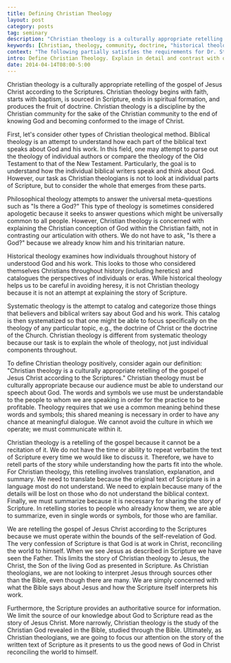```yaml
---
title: Defining Christian Theology
layout: post
category: posts
tag: seminary
description: "Christian theology is a culturally appropriate retelling of the gospel of Jesus Christ according to the Scriptures. Christian theology begins with faith, starts with baptism, is sourced in Scripture, ends in spiritual formation, and produces the fruit of doctrine."
keywords: [Christian, theology, community, doctrine, "historical theology", "philosophical theology", "historical theology", "systematic theology", apologetics, "biblical theology"]
context: "The following partially satisfies the requirements for Dr. Steven McKinion's Christian Theology I class at Southeastern Baptist Theological Seminary."
intro: Define Christian Theology. Explain in detail and contrast with other theological disciplines.
date: 2014-04-14T08:00-5:00
---
```


Christian theology is a culturally appropriate retelling of the gospel of Jesus Christ according to the Scriptures. Christian theology begins with faith, starts with baptism, is sourced in Scripture, ends in spiritual formation, and produces the fruit of doctrine. Christian theology is a discipline by the Christian community for the sake of the Christian community to the end of knowing God and becoming conformed to the image of Christ.

First, let's consider other types of Christian theological method. Biblical theology is an attempt to understand how each part of the biblical text speaks about God and his work. In this field, one may attempt to parse out the theology of individual authors or compare the theology of the Old Testament to that of the New Testament. Particularly, the goal is to understand how the individual biblical writers speak and think about God. However, our task as Christian theologians is not to look at individual parts of Scripture, but to consider the whole that emerges from these parts.

Philosophical theology attempts to answer the universal meta-questions such as "Is there a God?" This type of theology is sometimes considered apologetic because it seeks to answer questions which might be universally common to all people. However, Christian theology is concerned with explaining the Christian conception of God within the Christian faith, not in contrasting our articulation with others. We do not have to ask, "Is there a God?" because we already know him and his trinitarian nature.

Historical theology examines how individuals throughout history of understood God and his work. This looks to those who considered themselves Christians throughout history (including heretics) and catalogues the perspectives of individuals or eras. While historical theology helps us to be careful in avoiding heresy, it is not Christian theology because it is not an attempt at explaining the story of Scripture.

Systematic theology is the attempt to catalog and categorize those things that believers and biblical writers say about God and his work. This catalog is then systematized so that one might be able to focus specifically on the theology of any particular topic, e.g., the doctrine of Christ or the doctrine of the Church. Christian theology is different from systematic theology because our task is to explain the whole of theology, not just individual components throughout.

To define Christian theology positively, consider again our definition: "Christian theology is a culturally appropriate retelling of the gospel of Jesus Christ according to the Scriptures." Christian theology must be culturally appropriate because our audience must be able to understand our speech about God. The words and symbols we use must be understandable to the people to whom we are speaking in order for the practice to be profitable. Theology requires that we use a common meaning behind these words and symbols; this shared meaning is necessary in order to have any chance at meaningful dialogue. We cannot avoid the culture in which we operate; we must communicate within it.

Christian theology is a retelling of the gospel because it cannot be a recitation of it. We do not have the time or ability to repeat verbatim the text of Scripture every time we would like to discuss it. Therefore, we have to retell parts of the story while understanding how the parts fit into the whole. For Christian theology, this retelling involves translation, explanation, and summary. We need to translate because the original text of Scripture is in a language most do not understand. We need to explain because many of the details will be lost on those who do not understand the biblical context. Finally, we must summarize because it is necessary for sharing the story of Scripture. In retelling stories to people who already know them, we are able to summarize, even in single words or symbols, for those who are familiar.

We are retelling the gospel of Jesus Christ according to the Scriptures because we must operate within the bounds of the self-revelation of God. The very confession of Scripture is that God is at work in Christ, reconciling the world to himself. When we see Jesus as described in Scripture we have seen the Father. This limits the story of Christian theology to Jesus, the Christ, the Son of the living God as presented in Scripture. As Christian theologians, we are not looking to interpret Jesus through sources other than the Bible, even though there are many. We are simply concerned with what the Bible says about Jesus and how the Scripture itself interprets his work. 

Furthermore, the Scripture provides an authoritative source for information. We limit the source of our knowledge about God to Scripture read as the story of Jesus Christ. More narrowly, Christian theology is the study of the Christian God revealed in the Bible, studied through the Bible. Ultimately, as Christian theologians, we are going to focus our attention on the story of the written text of Scripture as it presents to us the good news of God in Christ reconciling the world to himself.
